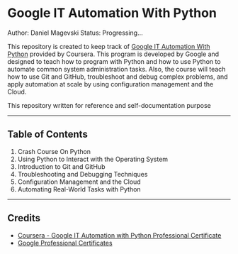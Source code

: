 # Google IT Automation With Python

Author: Daniel Magevski 
Status: Progressing...

This repository is created to keep track of [Google IT Automation With Python](https://www.coursera.org/professional-certificates/google-it-automation) provided by Coursera. This program is developed by Google and designed to teach how to program with Python and how to use Python to automate common system administration tasks. Also, the course will teach how to use Git and GitHub, troubleshoot and debug complex problems, and apply automation at scale by using configuration management and the Cloud.

This repository written for reference and self-documentation purpose

---
## Table of Contents

1. Crash Course On Python
2. Using Python to Interact with the Operating System
3. Introduction to Git and GitHub
4. Troubleshooting and Debugging Techniques
5. Configuration Management and the Cloud
6. Automating Real-World Tasks with Python
---

## Credits

* [Coursera - Google IT Automation with Python Professional Certificate](https://www.coursera.org/professional-certificates/google-it-automation#courses)
* [Google Professional Certificates](https://www.coursera.org/google-career-certificates)